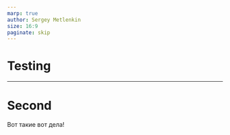 ```yaml
---
marp: true
author: Sergey Metlenkin
size: 16:9
paginate: skip
---
```


<!-- paginate: true -->
# Testing

---

# Second

Вот такие вот дела!